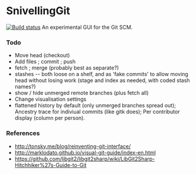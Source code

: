 SnivellingGit
=============

[![Build status](https://ci.appveyor.com/api/projects/status/6k8rb18w3e3gagqs)](https://ci.appveyor.com/project/i-e-b/snivellinggit) An experimental GUI for the Git SCM.

### Todo

* Move head (checkout)
* Add files ; commit ; push
* fetch ; merge (probably best as separate?)
* stashes -- both loose on a shelf, and as 'fake commits' to allow moving head without losing work (stage and index as needed, with coded stash names?)
* show / hide unmerged remote branches (plus fetch all)
* Change visualisation settings
* flattened history by default (only unmerged branches spread out); Ancestry trace for indiviual commits (like gitk does); Per contributor display (column per person).

### References

* http://tonsky.me/blog/reinventing-git-interface/
* http://marklodato.github.io/visual-git-guide/index-en.html
* https://github.com/libgit2/libgit2sharp/wiki/LibGit2Sharp-Hitchhiker%27s-Guide-to-Git
